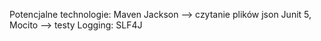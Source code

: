Potencjalne technologie: 
Maven
Jackson --> czytanie plików json
Junit 5, Mocito --> testy
Logging: SLF4J